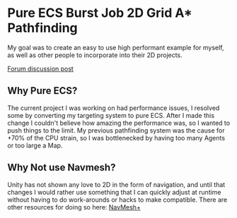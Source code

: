 # Pure ECS Burst Job 2D Grid A* Pathfinding

My goal was to create an easy to use high performant example for myself, as well as other people to incorporate into their 2D projects.

[Forum discussion post](https://forum.unity.com/threads/planning-a-2d-grid-pure-ecs-job-burst-pathfinding.724211/#post-4836806)

## Why Pure ECS?
The current project I was working on had performance issues, I resolved some by converting my targeting system to pure ECS.
After I made this change I couldn't believe how amazing the performance was, so I wanted to push things to the limit. 
My previous pathfinding system was the cause for +70% of the CPU strain, so I was bottlenecked by having too many Agents or too large a Map.

## Why Not use Navmesh?
Unity has not shown any love to 2D in the form of navigation, and until that changes I would rather use something that I can quickly adjust
at runtime without having to do work-arounds or hacks to make compatible.
There are other resources for doing so here: [NavMesh+](https://unitylist.com/p/hqq/Nav-Mesh-Plus)
